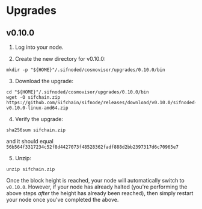 # Upgrades

## v0.10.0

1. Log into your node.

2. Create the new directory for v0.10.0:

```console
mkdir -p "${HOME}"/.sifnoded/cosmovisor/upgrades/0.10.0/bin
```

3. Download the upgrade:

```console
cd "${HOME}"/.sifnoded/cosmovisor/upgrades/0.10.0/bin
wget -O sifchain.zip https://github.com/Sifchain/sifnode/releases/download/v0.10.0/sifnoded-v0.10.0-linux-amd64.zip
```

4. Verify the upgrade:

```console
sha256sum sifchain.zip
```

and it should equal `56b564f3317234c52f8d4427073f48528362fadf888d2bb2397317d6c70965e7`

5. Unzip:

```console
unzip sifchain.zip
```

Once the block height is reached, your node will automatically switch to `v0.10.0`. However, if your node has already halted (you're performing the above steps _after_ the height has already been reached), then simply restart your node once you've completed the above.
